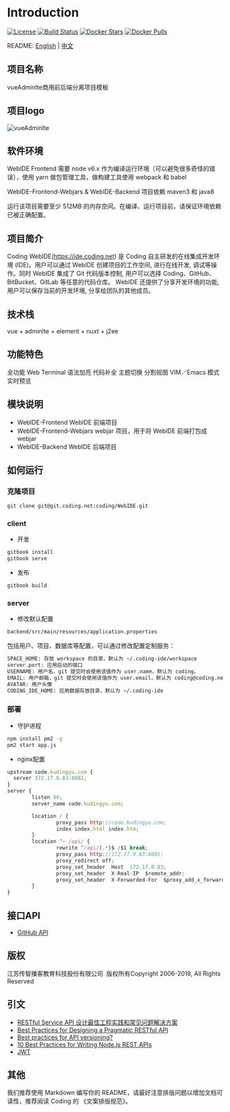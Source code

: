 # Introduction
[![License](https://img.shields.io/badge/License-BSD%203--Clause-blue.svg)](https://github.com/Coding/WebIDE/blob/master/LICENSE) [![Build Status](https://travis-ci.org/Coding/WebIDE.svg?branch=master)](https://travis-ci.org/Coding/WebIDE) [![Docker Stars](https://img.shields.io/docker/stars/webide/webide.svg)](https://hub.docker.com/r/webide/webide 'DockerHub') [![Docker Pulls](https://img.shields.io/docker/pulls/webide/webide.svg)](https://hub.docker.com/r/webide/webide 'DockerHub')

README: [English](https://github.com/Coding/WebIDE/blob/master/README.md) | [中文](https://github.com/Coding/WebIDE/blob/master/README-zh.md)

## 项目名称

vueAdminlte商用前后端分离项目模板

## 项目logo

![vueAdminlte](https://raw.githubusercontent.com/Coding/WebIDE/gh-pages/screenshots/workspace.png)

## 软件环境

WebIDE Frontend 需要 node v6.x 作为编译运行环境（可以避免很多奇怪的错误），使用 yarn 做包管理工具，做构建工具使用 webpack 和 babel

WebIDE-Frontend-Webjars & WebIDE-Backend 项目依赖 maven3 和 java8

运行该项目需要至少 512MB 的内存空间。在编译、运行项目前，请保证环境依赖已被正确配置。

## 项目简介

Coding WebIDE(https://ide.coding.net) 是 Coding 自主研发的在线集成开发环境 (IDE)。用户可以通过 WebIDE 创建项目的工作空间, 进行在线开发, 调试等操作。同时 WebIDE 集成了 Git 代码版本控制, 用户可以选择 Coding、GitHub、BitBucket、GitLab 等任意的代码仓库。 WebIDE 还提供了分享开发环境的功能, 用户可以保存当前的开发环境, 分享给团队的其他成员。

## 技术栈

vue + adminlte + element + nuxt + j2ee

## 功能特色

全功能 Web Terminal
语法加亮
代码补全
主题切换
分割视图
VIM／Emacs 模式
实时预览

## 模块说明

* WebIDE-Frontend WebIDE 前端项目
* WebIDE-Frontend-Webjars webjar 项目，用于将 WebIDE 前端打包成 webjar
* WebIDE-Backend WebIDE 后端项目

## 如何运行

### 克隆项目

```bash
git clone git@git.coding.net:coding/WebIDE.git
```

### client

* 开发

```bash
gitbook install
gitbook serve
```

* 发布

```bash
gitbook build
```

### server

* 修改默认配置

```bash
backend/src/main/resources/application.properties
```

包括用户、项目、数据库等配置，可以通过修改配置定制服务：

```bash
SPACE_HOME: 存放 workspace 的目录，默认为 ~/.coding-ide/workspace
server.port: 应用启动的端口
USERNAME: 用户名，git 提交时会使用该值作为 user.name，默认为 coding。
EMAIL: 用户邮箱，git 提交时会使用该值作为 user.email，默认为 coding@coding.net
AVATAR: 用户头像
CODING_IDE_HOME: 应用数据存放目录，默认为 ~/.coding-ide
```

### 部署

* 守护进程

```bash
npm install pm2 -g
pm2 start app.js
```

* nginx配置

```javascript
upstream code.kudingyu.com {
  server 172.17.0.83:8002;
}
server {
        listen 80;
        server_name code.kudingyu.com;

        location / {
                proxy_pass http://code.kudingyu.com;
                index index.html index.htm;
        }
        location ^~ /api/ {
                rewrite ^/api/(.*)$ /$1 break;
                proxy_pass http://172.17.0.83:8001;
                proxy_redirect off;
                proxy_set_header  Host  172.17.0.83;
                proxy_set_header  X-Real-IP  $remote_addr;
                proxy_set_header  X-Forwarded-For  $proxy_add_x_forwarded_for;
        }
}
```

## 接口API

* [GitHub API](https://developer.github.com/v3/)

## 版权

江苏传智播客教育科技股份有限公司 &nbsp;版权所有Copyright 2006-2018, All Rights Reserved

## 引文

- [RESTful Service API 设计最佳工程实践和常见问题解决方案](http://www.jianshu.com/p/cf80d644727e)
- [Best Practices for Designing a Pragmatic RESTful API](http://www.vinaysahni.com/best-practices-for-a-pragmatic-restful-api)
- [Best practices for API versioning?](https://stackoverflow.com/questions/389169/best-practices-for-api-versioning)
- [10 Best Practices for Writing Node.js REST APIs](https://blog.risingstack.com/10-best-practices-for-writing-node-js-rest-apis/)
- [JWT](https://jwt.io/)

## 其他

我们推荐使用 Markdown 编写你的 README，请最好注意排版问题以增加文档可读性，推荐阅读 Coding 的 《文案排版规范》。
